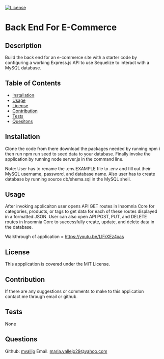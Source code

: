 [![License](https://img.shields.io/badge/License-MIT-yellow.svg)](https://spdx.org/licenses/MIT.html)
# Back End For E-Commerce
## Description
Build the back end for an e-commerce site with a starter code by configuring a working Express.js API to use Sequelize to interact with a MySQL database.
## Table of Contents
- [Installation](#installation)
- [Usage](#usage)
- [License](#license)
- [Contribution](#contribution)
- [Tests](#tests)
- [Quesitons](#questions)
## Installation
Clone the code from there download the packages needed by running npm i then run npm run seed to seed data to your database. Finally invoke the application by running node server.js in the command line.

Note: User has to rename the .env.EXAMPLE file to .env and fill out their MySQL username, password, and database name. Also user has to create database by running source db/shema.sql in the MySQL shell.
## Usage
After invoking applicaiton user opens API GET routes in Insomnia Core for categories, products, or tags to get data for each of these routes displayed in a formatted JSON. User can also open API POST, PUT, and DELETE routes in Insomnia Core to successfully create, update, and delete data in the database.

Walkthrough of application = https://youtu.be/LlFrXEz4xas
## License
This appplication is covered under the MIT License.
## Contribution
If there are any suggestions or comments to make to this application contact me through email or github.
## Tests
None
## Questions
Github: [mvalljo](https://github.com/mvalljo)
Email: maria.vallejo29@yahoo.com
